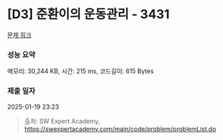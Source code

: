 # [D3] 준환이의 운동관리 - 3431 

[문제 링크](https://swexpertacademy.com/main/code/problem/problemDetail.do?contestProbId=AWE_ZXcqAAMDFAV2) 

### 성능 요약

메모리: 30,244 KB, 시간: 215 ms, 코드길이: 615 Bytes

### 제출 일자

2025-01-19 23:23



> 출처: SW Expert Academy, https://swexpertacademy.com/main/code/problem/problemList.do